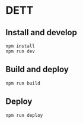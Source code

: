 # DETT

## Install and develop

```
npm install
npm run dev
```

## Build and deploy

```
npm run build
```

## Deploy

```
npm run deploy
```
